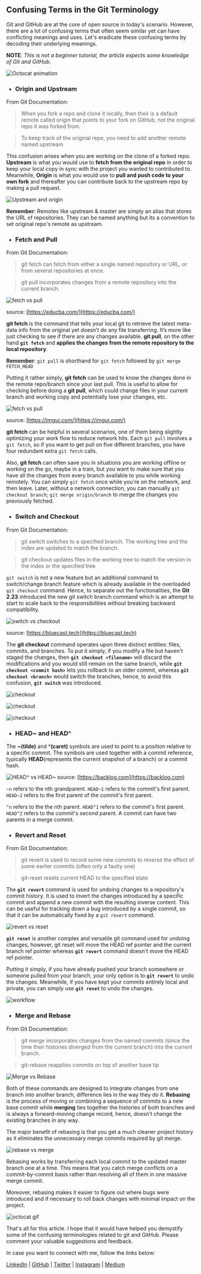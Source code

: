 ## Confusing Terms in the Git Terminology

Git and GitHub are at the core of open source in today's scenario. However, there are a lot of confusing terms that often seem similar yet can have conflicting meanings and uses. Let's eradicate these confusing terms by decoding their underlying meanings.

**NOTE**: *This is not a beginner tutorial, the article expects some knowledge of Git and GitHub.*

![Octocat animation](https://cdn.dribbble.com/users/906441/screenshots/6364613/walkcyclevector24_dribbble.gif)

- ### Origin and Upstream

From Git Documentation:
> When you fork a repo and clone it locally, then their is a default remote called origin that points to your fork on GitHub, not the original repo it was forked from.

>To keep track of the original repo, you need to add another remote named upstream

This confusion arises when you are working on the clone of a forked repo. **Upstream** is what you would use to **fetch from the original repo** in order to keep your local copy in sync with the project you wanted to contributed to. Meanwhile, **Origin** is what you would use to **pull and push code to your own fork** and thereafter you can contribute back to the upstream repo by making a pull request.


![Upstream and origin](https://camo.githubusercontent.com/ecad6c4a2c9f895f23aa28ce995e5f188d7d4283/687474703a2f2f692e696d6775722e636f6d2f746932703735642e706e67)


**Remember**: Remotes like upstream & master are simply an alias that stores the URL of repositories. They can be named anything but its a convention to set original repo's remote as upstream.

- ### Fetch and Pull

From Git Documentation:
> git fetch can fetch from either a single named repository or URL, or from several repositories at once.

>git pull incorporates changes from a remote repository into the current branch.

![fetch vs pull](https://cdn.educba.com/academy/wp-content/uploads/2019/10/Github-Fetch-vs-Github-Pull.jpg)

source: [https://educba.com/](https://educba.com/)

**git fetch** is the command that tells your local git to retrieve the latest meta-data info from the original yet doesn’t do any file transferring. It’s more like just checking to see if there are any changes available. **git pull**, on the other hand **`git fetch`** and **applies the changes from the remote repository to the local repository**.


**Remember**:  `git pull` is shorthand for `git fetch` followed by `git merge FETCH_HEAD`

Putting it rather simply, **git fetch** can be used to know the changes done in the remote repo/branch since your last pull. This is useful to allow for checking before doing a **git pull**, which could change files in your current branch and working copy and potentially lose your changes, etc.

![fetch vs pull](https://i.imgur.com/w4sr7bp.png)

source: [https://imgur.com/](https://imgur.com/)

**git fetch** can be helpful in several scenarios, one of them being slightly optimizing your work flow to reduce network hits. Each `git pull` involves a `git fetch`, so if you want to get pull on five different branches, you have four redundant extra `git fetch` calls.

Also, **git fetch** can often save you in situations you are working offline or working on the go, maybe in a train, but you want to make sure that you have all the changes from every branch available to you while working remotely. You can simply `git fetch` once while you're on the network, and then leave. Later, without a network connection, you can manually `git checkout branch`; `git merge origin/branch` to merge the changes you previously fetched.

- ### Switch and Checkout

From Git Documentation:
>git switch switches to a specified branch. The working tree and the index are updated to match the branch.

>git checkout updates files in the working tree to match the version in the index or the specified tree

`git switch` is not a new feature but an additional command to switch/change branch feature which is already available in the overloaded `git checkout` command. Hence, to separate out the functionalities, the **Git 2.23** introduced the new git switch branch command which is an attempt to start to scale back to the responsibilities without breaking backward compatibility.

![switch vs checkout](https://bluecast.tech/wp-content/uploads/2019/09/git_switch_branch_vs_git_Checkout_branch-1024x521.png)

source: [https://bluecast.tech](https://bluecast.tech)

The **git checkout** command operates upon three distinct entities: files, commits, and branches. To put it simply, if you modify a file but haven't staged the changes, then **`git checkout <filename>`** will discard the modifications and you would still remain on the same branch, while **`git checkout <commit hash>`** lets you rollback to an older commit, whereas **`git checkout <branch>`** would switch the branches, hence, to avoid this confusion, **`git switch`** was introduced.

![checkout](https://image.slidesharecdn.com/gittutorial-150724014321-lva1-app6891/95/git-tutorial-13-638.jpg?cb=1437702443)

![checkout](https://image.slidesharecdn.com/gittutorial-150724014321-lva1-app6891/95/git-tutorial-12-638.jpg?cb=1437702443)

![checkout](https://image.slidesharecdn.com/cda-summit-final-180802153955/95/recovering-from-git-mistakes-nina-zakharenko-58-638.jpg?cb=1533226064)
- ### HEAD~ and HEAD^

The **~(tilde)** and **^(caret)** symbols are used to point to a position relative to a specific commit. The symbols are used together with a commit reference, typically **HEAD**(represents the current snapshot of a branch) or a commit hash.

![HEAD^ vs HEAD~](https://backlog.com/app/themes/backlog-child/assets/img/guides/git/collaboration/switch_branches_001.png)
source: [https://backlog.com](https://backlog.com)

`~n` refers to the nth grandparent. `HEAD~1` refers to the commit's first parent. `HEAD~2` refers to the first parent of the commit's first parent.

`^n` refers to the the nth parent. `HEAD^1` refers to the commit's first parent. `HEAD^2` refers to the commit's second parent. A commit can have two parents in a merge commit.

- ### Revert and Reset
From Git Documentation:
> git revert is used to record some new commits to reverse the effect of some earlier commits (often only a faulty one)

> git-reset resets current HEAD to the specified state

The **`git revert`** command is used for undoing changes to a repository's commit history. It is used to invert the changes introduced by a specific commit and append a new commit with the resulting inverse content. This can be useful for tracking down a bug introduced by a single commit, so that it can be automatically fixed by a `git revert` command.

![revert vs reset](https://blog.nakulrajput.com/wp-content/uploads/2018/10/Git-Reverting-Resetting.jpg)

**`git reset`** is another complex and versatile git command used for undoing changes, however, git reset will move the HEAD ref pointer and the current branch ref pointer whereas **`git revert`** command doesn't move the HEAD ref pointer. 

Putting it simply, if you have already pushed your branch somewhere or someone pulled from your branch, your only option is to **`git revert`** to undo the changes. Meanwhile, if you have kept your commits entirely local and private, you can simply use **`git reset`** to undo the changes.

![workflow](https://ohi-science.org/assets/blog_images/workflow_more_info.jpg)

- ### Merge and Rebase

From Git Documentation:
>git merge incorporates changes from the named commits (since the time their histories diverged from the current branch) into the current branch.

>git-rebase reapplies commits on top of another base tip

![Merge vs Rebase](https://miro.medium.com/max/868/1*g48HJkKNsZwNlWEM6Z82ig.jpeg)

Both of these commands are designed to integrate changes from one branch into another branch, difference lies in the way they do it. **Rebasing** is the process of moving or combining a sequence of commits to a new base commit while **merging** ties together the histories of both branches and is always a forward-moving change record, hence, doesn't change the existing branches in any way.

The major benefit of rebasing is that you get a much cleaner project history as it eliminates the unnecessary merge commits required by git merge. 

![rebase vs merge](https://jeffkreeftmeijer.com/git-rebase/git-rebase.png)

Rebasing works by transferring each local commit to the updated master branch one at a time. This means that you catch merge conflicts on a commit-by-commit basis rather than resolving all of them in one massive merge commit.

Moreover, rebasing makes it easier to figure out where bugs were introduced and if necessary to roll back changes with minimal impact on the project.

![octocat gif](https://cdn.dribbble.com/users/1637294/screenshots/4696103/hula_loop_dribbble.gif)

That's all for this article. I hope that it would have helped you demystify some of the confusing terminologies related to git and GitHub. Please comment your valuable suggestions and feedback.

In case you want to connect with me, follow the links below:


[LinkedIn](https://www.linkedin.com/in/pragati-verma-b22a1b17b/) | [GitHub](https://github.com/PragatiVerma18) | [Twitter](https://twitter.com/Pragati56242726) | [Instagram](https://www.instagram.com/pragativerma18/) | [Medium](https://medium.com/@itispragativerma)
